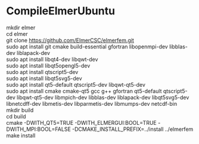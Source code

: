 # CompileElmerUbuntu

mkdir elmer  
cd elmer  
git clone https://github.com/ElmerCSC/elmerfem.git  
sudo apt install git cmake build-essential gfortran libopenmpi-dev libblas-dev liblapack-dev  
sudo apt install libqt4-dev libqwt-dev  
sudo apt install libqt5opengl5-dev  
sudo apt install qtscript5-dev  
sudo apt install libqt5svg5-dev  
sudo apt install qt5-default qtscript5-dev libqwt-qt5-dev  
sudo apt install cmake cmake-qt5 gcc g++ gfortran qt5-default qtscript5-dev libqwt-qt5-dev libmpich-dev libblas-dev liblapack-dev libqt5svg5-dev libnetcdff-dev libmetis-dev libparmetis-dev libmumps-dev netcdf-bin  
mkdir build  
cd build  
cmake -DWITH_QT5=TRUE -DWITH_ELMERGUI:BOOL=TRUE -DWITH_MPI:BOOL=FALSE -DCMAKE_INSTALL_PREFIX=../install ../elmerfem  
make install  
